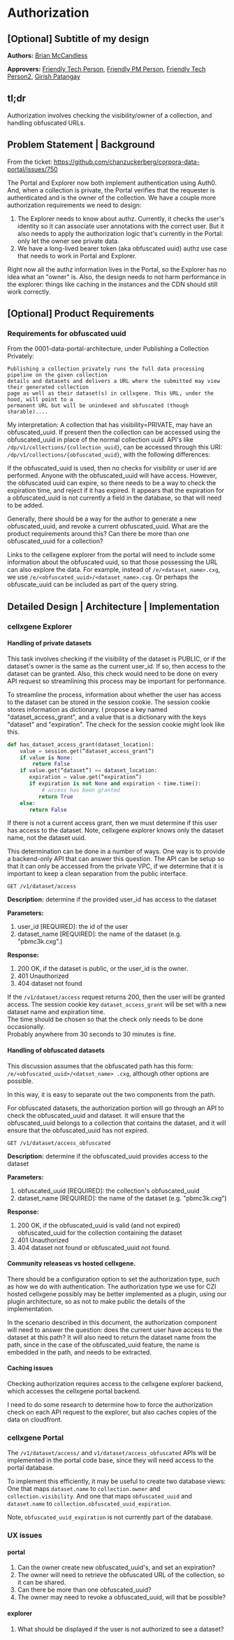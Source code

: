 # Authorization


## [Optional] Subtitle of my design 

**Authors:** [Brian McCandless](mailto:bmccandless@chanzuckerberg.com)

**Approvers:** [Friendly Tech Person](mailto:some.nice.person@chanzuckerberg.com), [Friendly PM Person](mailto:some.nice.person@chanzuckerberg.com), [Friendly Tech Person2](mailto:some.nice.person@chanzuckerberg.com), [Girish Patangay](mailto:girish.patangay@chanzuckerberg.com)

## tl;dr 

Authorization involves checking the visibility/owner of a collection, and handling obfuscated URLs.

## Problem Statement | Background

From the ticket: https://github.com/chanzuckerberg/corpora-data-portal/issues/750  

The Portal and Explorer now both implement authentication using Auth0. 
And, when a collection is private, the Portal verifies that the requester is authenticated and is the owner of the collection.
We have a couple more authorization requirements we need to design:

1. The Explorer needs to know about authz. Currently, it checks the user's identity so it can
 associate user annotations with the correct user. 
 But it also needs to apply the authorization
  logic that's currently in the Portal: only let the owner see private data.
2. We have a long-lived bearer token (aka obfuscated uuid) authz use case that needs to work in
 Portal and Explorer.

Right now all the authz information lives in the Portal, so the Explorer has no idea what an "owner" is. 
Also, the design needs to not harm performance in the explorer: things like caching in the
instances and the CDN should still work correctly.


## [Optional] Product Requirements

### Requirements for obfuscated uuid

From the 0001-data-portal-architecture, under Publishing a Collection Privately:

    Publishing a collection privately runs the full data processing pipeline on the given collection
    details and datasets and delivers a URL where the submitted may view their generated collection
    page as well as their dataset(s) in cellxgene. This URL, under the hood, will point to a
    permanent URL but will be unindexed and obfuscated (though sharable)....

My interpretation:  A collection that has visibility=PRIVATE, may have an obfuscated_uuid.  If
present then the collection can be accessed using the obfuscated_uuid in place of the normal
collection uuid.  API's like `/dp/v1/collections/{collection_uuid}`, can be accessed through this
 URI: `/dp/v1/collections/{obfuscated_uuid}`, with the following differences:
 
If the obfuscated_uuid is used, then no checks for visibility or user id are performed.  Anyone
with the obfuscated_uuid will have access.  However, the obfuscated uuid can expire, so there
needs to be a way to check the expiration time, and reject if it has expired.  It appears that
the expiration for a obfuscated_uuid is not currently a field in the database, so that will need
to be added.
    
Generally, there should be a way for the author to generate a new obfuscated_uuid, and revoke a
current obfuscated_uuid.   What are the product requirements around this?  Can there be more
than one obfuscated_uuid for a collection?

Links to the cellxgene explorer from the portal will need to include some information about the
obfuscated uuid, so that those possessing the URL can also explore the data.
For example, instead of `/e/<dataset_name>.cxg`, we use `/e/<obfuscated_uuid>/<dataset_name>.cxg`.
Or perhaps the obfuscate_uuid can be included as part of the query string.
 
## Detailed Design | Architecture | Implementation

### cellxgene Explorer

#### Handling of private datasets

This task involves checking if the visibility of the dataset is PUBLIC, or if the dataset's
 owner is the same as the current user_id.  If so, then access to the dataset can be granted.
Also, this check would need to be done on every API request so streamlining this process may be
important for performance.

To streamline the process, information about whether the user has access to the dataset can be
stored in the session cookie.  The session cookie stores information as dictionary.  I propose a
key named "dataset_access_grant", and a value that is a dictionary with the keys "dataset" and
"expiration".  The check for the session cookie might look like this.

```python
def has_dataset_access_grant(dataset_location):
    value = session.get(“dataset_access_grant”)
    if value is None:
        return False
    if value.get(“dataset”) == dataset_location:
       expiration = value.get(“expiration”)
       if expiration is not None and expiration < time.time():
           # access has been granted
          return True
    else:
       return False
```
 
If there is not a current access grant, then we must determine if this user has access to the
dataset. Note, cellxgene explorer knows only the dataset name, not the dataset uuid.

This determination can be done in a number of ways.  One way is to provide a backend-only API
that can answer this question.  The API can be setup so that it can only be accessed from the
private VPC, if we determine that it is important to keep a clean separation from the public
 interface. 

`GET /v1/dataset/access`

**Description:** determine if the provided user_id has access to the dataset

**Parameters:**

1. user_id [REQUIRED]:  the id of the user
2. dataset_name [REQUIRED]: the name of the dataset (e.g. "pbmc3k.cxg".)

**Response:**

1. 200 OK, if the dataset is public, or the user_id is the owner.
2. 401 Unauthorized
3. 404 dataset not found
 
If the `/v1/dataset/access` request returns 200, then the user will be granted access.  The
session cookie key `dataset_access_grant` will be set with a new dataset name and expiration time.  
The time should be chosen so that the check only needs to be done occasionally.  
Probably anywhere from 30 seconds to 30 minutes is fine. 


#### Handling of obfuscated datasets

This discussion assumes that the obfuscated path has this form:  `/e/<obfuscated_uuid>/<datset_name>
.cxg`, although other options are possible.

In this way, it is easy to separate out the two components from the path.

For obfuscated datasets, the authorization portion will go through an API to check the
obfuscated_uuid and dataset.  It will ensure that the obfuscated_uuid belongs to a collection
that contains the dataset, and it will ensure that the obfuscated_uuid has not expired.
  
`GET /v1/dataset/access_obfuscated`

**Description:** determine if the obfuscated_uuid provides access to the dataset

**Parameters:**

1. obfuscated_uuid [REQUIRED]:  the collection's obfuscated_uuid
2. dataset_name [REQUIRED]: the name of the dataset (e.g. "pbmc3k.cxg")

**Response:**

1. 200 OK, if the obfuscated_uuid is valid (and not expired) obfuscated_uuid for the
 collection containing the dataset
2. 401 Unauthorized
3. 404 dataset not found or obfuscated_uuid not found.

#### Community releaseas vs hosted cellxgene.

There should be a configuration option to set the authorization type, such as how we do with
authentication.  The authorization type we use for CZI hosted cellxgene possibly may be better
implemented as a plugin, using our plugin architecture, so as not to make public the
details of the implementation.

In the scenario described in this document, the authorization component will need to answer the
question: does the current user have access to the dataset at this path?  It will also need to
return the dataset name from the path, since in the case of the obfuscated_uuid feature, the name 
is embedded in the path, and needs to be extracted.  
 
#### Caching issues

Checking authorization requires access to the cellxgene explorer backend, which accesses the
cellxgene portal backend.
 
I need to do some research to determine how to force the authorization check on each API request
to the explorer, but also caches copies of the data on cloudfront.

### cellxgene Portal

The `/v1/dataset/access/` and `v1/dataset/access_obfuscated` APIs will be implemented in the portal
 code base, since they will need access to the portal database.

To implement this efficiently, it may be useful to create two database views: One that maps
`dataset.name` to `collection.owner` and `collection.visibility`.  And one that maps
 `obfuscated_uuid` and `dataset.name` to `collection.obfuscated_uuid_expiration`.
 
Note, `obfuscated_uuid_expiration` is not currently part of the database.


### UX issues

#### portal

1. Can the owner create new obfuscated_uuid's, and set an expiration?
1. The owner will need to retrieve the obfuscated URL of the collection, so it can be shared.
1. Can there be more than one obfuscated_uuid?
1. The owner may need to revoke a obfuscated_uuid, will that be possible?

#### explorer

1. What should be displayed if the user is not authorized to see a dataset? 


